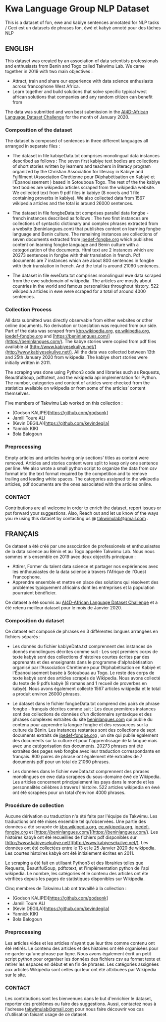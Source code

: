 # Kwa Language Group NLP Dataset
This is a dataset of fon, ewe and kabiye sentences annotated for NLP tasks / Ceci est un datasets de phrases fon, éwé et kabyè annoté pour des tâches NLP

## ENGLISH 

This dataset was created by an association of data scientists professionals and	enthusiasts from Benin and Togo called Takwimu Lab. We came together in 2019 with two main objectives : 

* Attract, train and share our experience with data science enthusiasts across francophone West Africa. 
* Learn together and build solutions that solve specific typical west african solutions that companies and any random citizen can benefit from 

The data was submitted and won best submission in the [AI4D-African Language Dataset Challenge](https://zindi.africa/competitions/ai4d-african-language-dataset-challenge) for the month of January 2020.

### Composition of the dataset

The dataset is composed of sentences in three different languages all arranged in separate files :

* The dataset in file kabiyeData.txt comprises monolingual data instances described as follows :  The seven first kabiye text bodies are collections of short stories written by learners and teachers in  literacy program organized by the Christian Association for literacy in Kabiye and Fulfilment (Association Chrétienne pour l’Alphabétisation en Kabiyè et l'Épanouissement ) based in Sotouboua Togo. The rest of the the kabiye text bodies are wikipedia articles scraped from the wikipedia	 website. We collected  text from 9 pdf files in kabiye (8 novels and 1 file containing proverbs in kabiye). We also collected data from 1567 wikipedia articles and the total is around 26000 sentences.

* The dataset in file fongbeData.txt comprises parallel data fongbe - french instances described as follows :
The two first instances are collections of  syntactic dictionary and complex phrases extracted from a website (beninlangues.com) that publishes content on learning fongbe language and Benin culture. The remaining instances are collections of seven documents extracted from  [ipedef-fongbe.org](https://ipedef-fongbe.org/) which publishes content on learning fongbe language and Benin culture with a categorization of the documents. Html text are 2 instances which are 20273 sentences in fongbe with their translation in french. Pdf documents are 7 instances which are about 800 sentences in fongbe with their translation in french. And the total is around 21060 sentences.

* The dataset in file eweData.txt comprises monolingual ewe data scraped from the ewe subdomain of wikipedia. The articles are mostly about countries in the world and famous personalities throughout history. 522 wikipedia articles in ewe were scraped for a total of around 4000 sentences.

### Collection Process

All data submitted was directly observable from either websites or other online documents. No derivation or translation was required from our side. Part of the data was scraped from [kbp.wikipedia.org](kbp.wikipedia.org), [ee.wikipedia.org](ee.wikipedia.org), [ipedef-fongbe.org](https://ipedef-fongbe.org) and [https://beninlangues.com/](https://beninlangues.com/). The kabye stories were copied from pdf files available at [http://www.kabiyesekuliye.net/](http://www.kabiyesekuliye.net/). All the data was collected between 13th and 25th January 2020 from wikipedia.
The kabiye short stories were initially written in 2011.

The scraping was done using Python3 code and libraries such as Requests, BeautifulSoup, pdftotext, and the wikipedia api implementation for Python. The number, categories and content of articles were checked from the statistics available on wikipedia or from some of the articles’ content themselves.

Five members of Takwimu Lab worked on this collection :

- (Godson KALIPE)[https://github.com/godsonk]
- Jamiil Toure ALI
- (Kevin DEGILA)[https://github.com/kevindegila]
- Yannick KIKI
- Bola Balogoun

### Preprocessing 

Empty articles and articles having only sections’ titles as content were removed. Articles and stories content were split to keep only one sentence per line. We also wrote a small python script to organize the data from csv format into the text format required by the competition and to remove trailing and leading white spaces. The categories assigned to the wikipedia articles, pdf documents are the ones associated with the articles online.

### CONTACT

Contributions are all welcome in order to enrich the dataset, report issues or put forward your suggestions. Also, Reach out and let us know of the ways you re using this dataset by contacting us @ takwimulab@gmail.com .

## FRANÇAIS

Ce dataset a été créé par une association de professionels et enthousiastes de la data science au Bénin et au Togo appelée Takwimu Lab. Nous nous sommes mis ensemble en 2019 avec deux objectifs principaux : 

* Attirer, Former du talent data science et partager nos expériences avec les enthousiastes de la data science à travers l'Afrique de l'Ouest Francophone. 
* Apprendre ensemble et mettre en place des solutions qui résolvent des problèmes typiquement africains dont les entreprises et la population pourraient bénéficier. 

Ce dataset a été soumis au [AI4D-African Language Dataset Challenge](https://zindi.africa/competitions/ai4d-african-language-dataset-challenge) et a été retenu meilleur dataset pour le mois de Janvier 2020.

### Composition du dataset

Ce dataset est composé de phrases en 3 différentes langues arrangées en fichiers séparés :

* Les donnés du fichier kabiyeData.txt comprennent des instances de donnés monolingues décrites comme suit :  Les sept premiers corps de texte kabyè sont des collections d'histoires courtes écrites par des apprenants et des enseignants dans le programme d'alphabétisation organisé par l'Association Chrétienne pour l’Alphabétisation en Kabiyè et l'Épanouissement basée à Sotouboua au Togo. Le reste des corps de texte kabyè sont des articles scrapés de Wikipedia. Nous avons collecté du texte de 9 pdfs kabyè (8 romans and 1 recueil de proverbes en kabyè). Nous avons également collecté 1567  articles wikipedia et le total a produit environ 26000 phrases.

* Le dataset dans le fichier fongbeData.txt comprend des pairs de phrase fongbe - français décrites comme suit :
Les deux premières instances sont des collections de données d'un dictionnaire syntaxique et des phrases complexes extraites  du site [beninlangues.com](beninlangues.com) qui publie du contenu pour apprendre la langue fongbe et des ressources sur la culture du Bénin. Les instances restantes sont des collections de sept documents extraits de [ipedef-fongbe.org](https://ipedef-fongbe.org/) , un site qui publie également des documents sur la culture et pour l'apprentissage de la langue mais avec une catégorisation des documents. 20273 phrases ont été extraites des pages web fongbe avec leur traduction correspondante en français. 800 paires de phrase ont également été extraites de 7 documents pdf pour un total de 21060 phrases.

* Les données dans le fichier eweData.txt comprennent des phrases monolingues en ewe data scrapées du sous-domaine éwé de Wikipedia. Les articles concernent principalement les pays dans le monde et les personnalités célèbres à travers l'histoire. 522 articles wikipedia en éwé ont été scrapées pour un total d'environ 4000 phrases.

### Procédure de collection

Aucune dérivation ou traduction n'a été faite par l'équipe de Takwimu. Les traductions ont été mises ensemble tel qu'observées. Une partie des données a été scrapée de [kbp.wikipedia.org](kbp.wikipedia.org), [ee.wikipedia.org](ee.wikipedia.org), [ipedef-fongbe.org](https://ipedef-fongbe.org) et [https://beninlangues.com/](https://beninlangues.com/). Les histoires kabyè ont été recueillies de fichiers pdf disponibles sur [http://www.kabiyesekuliye.net/](http://www.kabiyesekuliye.net/). Les données ont été collectées entre le 13 et le 25 Janvier 2020 de wikipedia.
Les courtes histoires kabyè ont été initialement écrites en 2011.

Le scraping a été fait en utilisant Python3 et des librairies telles que Requests, BeautifulSoup, pdftotext, et l'implémentation python de l'api wikipedia. Le nombre, les catégories et le contenu des articles ont éte vérifiées depuis les pages de statistiques disponibles sur Wikipedia.

Cinq membres de Takwimu Lab ont travaillé à la collection :

- (Godson KALIPE)[https://github.com/godsonk]
- Jamiil Toure ALI
- (Kevin DEGILA)[https://github.com/kevindegila]
- Yannick KIKI
- Bola Balogoun

### Preprocessing 

Les articles vides et les articles n'ayant que leur titre comme contenu ont été retirés. Le contenu des articles et des histoires ont été organisées pour ne garder qu'une phrase par ligne. Nous avons également écrit un petit script python pour organiser les données des fichiers csv au format texte et retirer les espaces en début et en fin de phrases. Les catégories assignées aux articles Wikipédia sont celles qui leur ont été attribuées par Wikipedia sur le site.

### CONTACT

Les contributions sont les bienvenues dans le but d'enrichier le dataset, reporter des problèmes ou faire des suggestions. Aussi, contactez nous à l'adresse takwimulab@gmail.com pour nous faire découvrir vos cas d'utilisation faisant usage de ce dataset.

